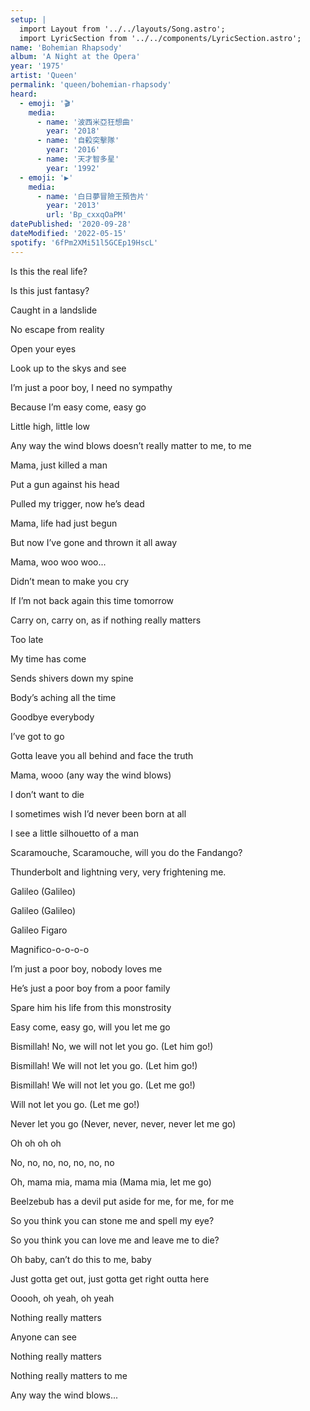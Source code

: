 ```yaml
---
setup: |
  import Layout from '../../layouts/Song.astro';
  import LyricSection from '../../components/LyricSection.astro';
name: 'Bohemian Rhapsody'
album: 'A Night at the Opera'
year: '1975'
artist: 'Queen'
permalink: 'queen/bohemian-rhapsody'
heard:
  - emoji: '🎬'
    media:
      - name: '波西米亞狂想曲'
        year: '2018'
      - name: '自殺突擊隊'
        year: '2016'
      - name: '天才智多星'
        year: '1992'
  - emoji: '▶️'
    media:
      - name: '白日夢冒險王預告片'
        year: '2013'
        url: 'Bp_cxxqOaPM'
datePublished: '2020-09-28'
dateModified: '2022-05-15'
spotify: '6fPm2XMi51l5GCEp19HscL'
---
```


<LyricSection>

Is this the real life?

Is this just fantasy?

Caught in a landslide

No escape from reality

</LyricSection>

<LyricSection>

Open your eyes

Look up to the skys and see

I&rsquo;m just a poor boy, I need no sympathy

Because I&rsquo;m easy come, easy go

Little high, little low

Any way the wind blows doesn&rsquo;t really matter to me, to me

</LyricSection>

<LyricSection>

Mama, just killed a man

Put a gun against his head

Pulled my trigger, now he&rsquo;s dead

Mama, life had just begun

But now I&rsquo;ve gone and thrown it all away

</LyricSection>

<LyricSection>

Mama, woo woo woo...

Didn&rsquo;t mean to make you cry

If I&rsquo;m not back again this time tomorrow

Carry on, carry on, as if nothing really matters

</LyricSection>

<LyricSection>

Too late

My time has come

Sends shivers down my spine

Body&rsquo;s aching all the time

Goodbye everybody

I&rsquo;ve got to go

Gotta leave you all behind and face the truth

</LyricSection>

<LyricSection>

Mama, wooo (any way the wind blows)

I don&rsquo;t want to die

I sometimes wish I&rsquo;d never been born at all

</LyricSection>

<LyricSection>

I see a little silhouetto of a man

Scaramouche, Scaramouche, will you do the Fandango?

Thunderbolt and lightning very, very frightening me.

Galileo (Galileo)

Galileo (Galileo)

Galileo Figaro

Magnifico-o-o-o-o

</LyricSection>

<LyricSection>

I&rsquo;m just a poor boy, nobody loves me

He&rsquo;s just a poor boy from a poor family

Spare him his life from this monstrosity

</LyricSection>

<LyricSection>

Easy come, easy go, will you let me go

Bismillah! No, we will not let you go. (Let him go!)

Bismillah! We will not let you go. (Let him go!)

Bismillah! We will not let you go. (Let me go!)

Will not let you go. (Let me go!)

Never let you go (Never, never, never, never let me go)

Oh oh oh oh

No, no, no, no, no, no, no

Oh, mama mia, mama mia (Mama mia, let me go)

Beelzebub has a devil put aside for me, for me, for me

</LyricSection>

<LyricSection>

So you think you can stone me and spell my eye?

So you think you can love me and leave me to die?

Oh baby, can&rsquo;t do this to me, baby

Just gotta get out, just gotta get right outta here

</LyricSection>

<LyricSection>

Ooooh, oh yeah, oh yeah

</LyricSection>

<LyricSection>

Nothing really matters

Anyone can see

Nothing really matters

Nothing really matters to me

</LyricSection>

<LyricSection>

Any way the wind blows...

</LyricSection>

